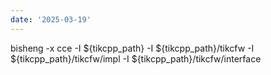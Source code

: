 ```yaml
---
date: '2025-03-19'
---
```


bisheng -x cce -I ${tikcpp_path} -I ${tikcpp_path}/tikcfw -I ${tikcpp_path}/tikcfw/impl -I ${tikcpp_path}/tikcfw/interface
